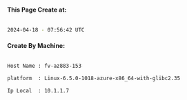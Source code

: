 
   
#### This Page Create at:

```bash

2024-04-18 - 07:56:42 UTC

```

#### Create By Machine:

```bash

Host Name : fv-az883-153

platform  : Linux-6.5.0-1018-azure-x86_64-with-glibc2.35

Ip Local  : 10.1.1.7

```

